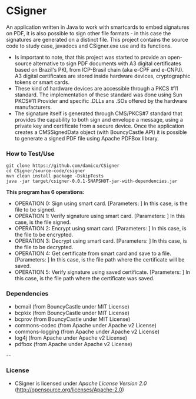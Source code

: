 # CSigner

An application written in Java to work with smartcards to embed signatures on PDF, it is also possible to sign other file formats - in this case the signatures are generated on a distinct file.
This project contains the source code to study case, javadocs and CSigner.exe use and its functions.
- Is important to note, that this project was started to provide an open-source alternative to sign PDF documents with A3 digital certificates based on Brazil's PKI, from ICP-Brasil chain (aka e-CPF and e-CNPJ). A3 digital certificates are stored inside hardware devices, cryptographic tokens or smart cards.
- These kind of hardware devices are accessible through a PKCS #11 standard. The implementation of these standard was done using Sun PKCS#11 Provider and specific .DLLs ans .SOs offered by the hardware manufacturers.
- The signature itself is generated through CMS/PKCS#7 standard that provides the capability to both sign and envelope a message, using a private key and certificate from a secure device. Once the application creates a CMSSignedData object (with BouncyCastle API) it is possible to generate a signed PDF file using Apache PDFBox library.

### How to Test/Use

```
git clone https://github.com/damico/CSigner
cd CSigner/source-code/csigner
mvn clean install package -DskipTests
java -jar target/csigner-0.0.1-SNAPSHOT-jar-with-dependencies.jar
```
**This program has 6 operations:**

- OPERATION 0: Sign using smart card. [Parameters: <path-to-conf-file> <operation-number> <source-file> <smart-card-pin> ] In this case, <source-file> is the file to be signed.
- OPERATION 1: Verify signature using smart card. [Parameters: <path-to-conf-file> <operation-number> <source-file> <smart-card-pin> <path-to-base64-signature-file>] In this case, <source-file> is the file signed.
- OPERATION 2: Encrypt using smart card. [Parameters: <path-to-conf-file> <operation-number> <source-file> <smart-card-pin> ] In this case, <source-file> is the file to be encrypted.
- OPERATION 3: Decrypt using smart card. [Parameters: <path-to-conf-file> <operation-number> <source-file> <smart-card-pin> ] In this case, <source-file> is the file to be decrypted.
- OPERATION 4: Get certificate from smart card and save to a file. [Parameters: <path-to-conf-file> <operation-number> <source-file> <smart-card-pin> ] In this case, <source-file> is the file path where the certificate will be saved.
- OPERATION 5: Verify signature using saved certificate. [Parameters: <path-to-conf-file> <operation-number> <source-file> <path-to-file-signed> <path-to-base64-signature-file>] In this case, <source-file> is the file path where the certificate was saved.

### Dependencies
- bcmail (from BouncyCastle under MIT License)
- bcpkix (from BouncyCastle under MIT License)
- bcprov (from BouncyCastle under MIT License)
- commons-codec (from Apache under Apache v2 License)
- commons-logging (from Apache under Apache v2 License)
- log4j (from Apache under Apache v2 License)
- pdfbox (from Apache under Apache v2 License)

--

### License

- CSigner is licensed under *Apache License Version 2.0* (http://opensource.org/licenses/Apache-2.0)
